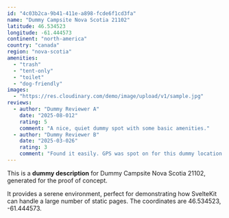 ```yaml
---
id: "4c03b2ca-9b41-411e-a898-fcde6f1cd3fa"
name: "Dummy Campsite Nova Scotia 21102"
latitude: 46.534523
longitude: -61.444573
continent: "north-america"
country: "canada"
region: "nova-scotia"
amenities:
  - "trash"
  - "tent-only"
  - "toilet"
  - "dog-friendly"
images:
  - "https://res.cloudinary.com/demo/image/upload/v1/sample.jpg"
reviews:
  - author: "Dummy Reviewer A"
    date: "2025-08-012"
    rating: 5
    comment: "A nice, quiet dummy spot with some basic amenities."
  - author: "Dummy Reviewer B"
    date: "2025-03-026"
    rating: 3
    comment: "Found it easily. GPS was spot on for this dummy location."
---
```


This is a **dummy description** for Dummy Campsite Nova Scotia 21102, generated for the proof of concept.

It provides a serene environment, perfect for demonstrating how SvelteKit can handle a large number of static pages. The coordinates are 46.534523, -61.444573.
